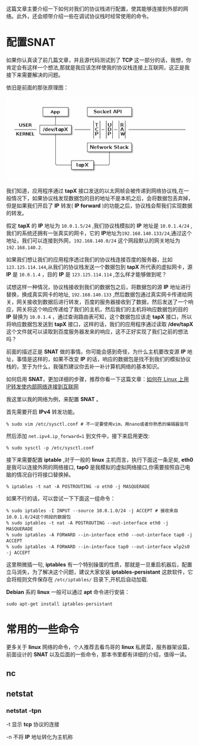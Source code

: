 这篇文章主要介绍一下如何对我们的协议栈进行配置，使其能够连接到外部的网络。此外，还会顺带介绍一些在调试协议栈时经常使用的命令。

# 配置SNAT

如果你认真读了前几篇文章，并且源代码测试到了 **TCP** 这一部分的话，我想，你肯定会有这样一个想法,那就是我应该怎样使我的协议栈连接上互联网，这正是我接下来需要解决的问题。



依旧是前面的那张原理图：

![tap设备](./pic/04_TAP.png)

我们知道，应用程序通过 **tapX** 接口发送的以太网帧会被传递到网络协议栈,在一般情况下，如果协议栈发现数据包的目的地址不是本机之后，会将数据包丢弃掉，但是如果我们开启了 **IP** 转发( **IP forward** )的功能之后，协议栈会帮我们实现数据的转发。

假定 **tapX** 的 **IP** 地址为 `10.0.1.5/24` ,我们协议栈模拟的 **IP** 地址是 `10.0.1.4/24` ,我们的系统还拥有一张真实的网卡，它的 **IP**地址为`192.168.140.133/24`,通过这个地址，我们可以连接到外网，`192.168.140.0/24` 这个网段默认的网关地址为 `192.168.140.2`.

如果我们想让我们的应用程序透过我们的协议栈连接百度的服务器，比如 `123.125.114.144`,从我们的协议栈发送一个数据包到 **tapX** 所代表的虚拟网卡，源 **IP** 是 `10.0.1.4` ，目的 **IP** 是 `123.125.114.114` ,怎么样才能够做到呢？

试想这样一种情况，协议栈接收到我们的数据包之后，将数据包的源 **IP** 地址进行替换，换成真实网卡的地址, `192.168.140.133` ,然后数据包通过真实网卡传递给网关，网关接收到数据后进行转发，百度的服务器接收到了数据，然后发送了一个响应，网关将这个响应传递给了我们的主机，然后我们的主机将响应数据包的目的 **IP** 替换为 `10.0.1.4` ，通过查询路由表可知，这个数据包应该走 **tapX** 接口，所以将响应数据包发送到 **tapX** 接口，这样的话，我们的应用程序通过读取 **/dev/tapX** 这个文件就可以读取到百度服务器发来的响应，这不正好实现了我们之前的想法吗？

前面的描述正是 **SNAT** 做的事情。你可能会感到奇怪，为什么主机要改变源 **IP** 地址，事情是这样的，如果不改变 **IP** 的话，响应的数据包是找不到我们的模拟协议栈的，至于为什么，我强烈建议你去补一补计算机网络的基本知识。

如何启用 **SNAT**，更加详细的步骤，推荐你看一下这篇文章：[如何在 Linux 上用 IP转发使内部网络连接到互联网](https://linux.cn/article-5595-1.html)

我这里以我的网络为例，来配置 **SNAT** 。

首先需要开启 **IPv4** 转发功能。

```shell
% sudo vim /etc/sysctl.conf # 不一定要使用vim，用nano或者你熟悉的编辑器皆可
```
然后添加 `net.ipv4.ip_forward=1` 到文件中，接下来启用更改:
```shell
% sudo sysctl -p /etc/sysctl.conf
```

接下来需要配置 **iptable** ,对于一般的 **linux** 主机而言，执行下面这一条足矣, **eth0** 是我可以连接外网的网络接口, **tap0** 是我模拟的虚拟网络接口,你需要按照自己电脑的情况自行将接口替换掉。

```shell
% iptables -t nat -A POSTROUTING -o eth0 -j MASQUERADE
```

如果不行的话，可以尝试一下下面这一组命令：

```shell
% sudo iptables -I INPUT --source 10.0.1.0/24 -j ACCEPT # 接收来自10.0.1.0/24这个网段的数据包
% sudo iptables -t nat -A POSTROUTING --out-interface eth0 -j MASQUERADE
% sudo iptables -A FORWARD --in-interface eth0 --out-interface tap0 -j ACCEPT
% sudo iptables -A FORWARD --in-interface tap0 --out-interface wlp2s0 -j ACCEPT
```

这里稍微插一句, **iptables** 有一个特别操蛋的性质，那就是一旦重启机器后，配置立马消失，为了解决这个问题，建议大家安装 **iptables-persistant** 这款软件，它会将规则文件保存在 `/etc/iptables/` 目录下,开机后自动加载.

**Debian** 系的 **linux** 一般可以通过 **apt** 命令进行安装：

```shell
sudo apt-get install iptables-persistant
```

# 常用的一些命令

更多关于 **linux** 网络的命令，个人推荐去看鸟哥的 **linux** 私房菜，服务器架设篇，前面设计的 **SNAT** 以及后面的一些命令，那本书里都有详细的介绍，值得一读。

## nc

## netstat

### netstat -tpn

-t 显示 **tcp** 协议的连接

-n 不将 **IP** 地址转化为主机称
